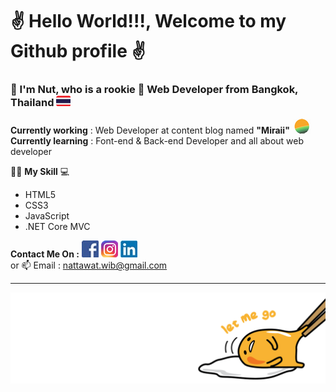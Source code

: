 # ✌️ Hello World!!!,  Welcome to my Github profile ✌️ 
    
    
      
     
### __📣 I'm Nut, who is a rookie 👶 Web Developer from Bangkok, Thailand__ ![thai flag 23](https://github.com/nattawat-wib/nattawat-wib/blob/master/LOGO/Thai%20FLAG%2023.png) 
  
**Currently working** : Web Developer at content blog named **"Miraii"** 
![mi logo](https://github.com/nattawat-wib/nattawat-wib/blob/master/LOGO/Miraii%20Logo%2030.png)<br> 
**Currently learning** : Font-end & Back-end Developer and all about web developer 
  
 👨‍💻 **My Skill** 💻 <br>    
- HTML5    
- CSS3   
- JavaScript 
- .NET Core MVC    
 

**Contact Me On :** 
[![Fcebook logo](https://github.com/nattawat-wib/nattawat-wib/blob/master/LOGO/Fcebook%20Logo%2027.jpg)](https://www.facebook.com/nattawat.viboonkosol/)
[![LinkIn logo](https://github.com/nattawat-wib/nattawat-wib/blob/master/LOGO/Instagram%20Icon%2027.png)](https://www.linkedin.com/in/nattawat-wiboonkosol-0774581b2/)
[![IG logo](https://github.com/nattawat-wib/nattawat-wib/blob/master/LOGO/Linkin%20icon%2027.jpg)](https://www.instagram.com/ella_nuttt/)
<br>
or 📫 Email : nattawat.wib@gmail.com <br> 
  
     
    
---     
![footer](https://github.com/nattawat-wib/nattawat-wib/blob/master/footer%20img.png) 
   
<!--  
**nattawat-wib/nattawat-wib** is a ✨ _special_ ✨ repository because its `README.md` (this file) appears on your GitHub profile. 

Here are some ideas to get you started: 
 
- 🔭 I’m currently working on ... 
- 🌱 I’m currently learning ...
- 👯 I’m looking to collaborate on ...
- 🤔 I’m looking for help with ... 
- 💬 Ask me about ...
- 📫 How to reach me: ...  
- 😄 Pronouns: ...
- ⚡ Fun fact: ... 
-->  
    
  
   
 
 
